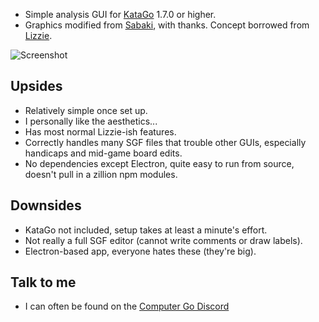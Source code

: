 * Simple analysis GUI for [KataGo](https://github.com/lightvector/KataGo) 1.7.0 or higher.
* Graphics modified from [Sabaki](https://github.com/SabakiHQ/Sabaki), with thanks. Concept borrowed from [Lizzie](https://github.com/featurecat/lizzie).

![Screenshot](https://user-images.githubusercontent.com/16438795/123147548-14bb6200-d457-11eb-8af3-0975c5252bf3.png)

## Upsides

* Relatively simple once set up.
* I personally like the aesthetics...
* Has most normal Lizzie-ish features.
* Correctly handles many SGF files that trouble other GUIs, especially handicaps and mid-game board edits.
* No dependencies except Electron, quite easy to run from source, doesn't pull in a zillion npm modules.

## Downsides

* KataGo not included, setup takes at least a minute's effort.
* Not really a full SGF editor (cannot write comments or draw labels).
* Electron-based app, everyone hates these (they're big).

## Talk to me

* I can often be found on the [Computer Go Discord](https://discord.com/invite/5vacH5F)
